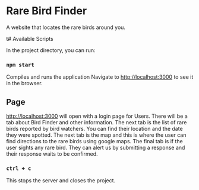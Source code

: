 # Rare Bird Finder

A website that locates the rare birds around you.

t# Available Scripts

In the project directory, you can run:

### `npm start`

Compiles and runs the application
Navigate to [http://localhost:3000](http://localhost:3000) to see it in the browser.

## Page

[http://localhost:3000](http://localhost:3000) will open with a login page for Users.
There will be a tab about Bird Finder and other information. The next tab is the list of rare birds reported by bird watchers. You can find their location and the date they were spotted. The next tab is the map and this is where the user can find directions to the rare birds using google maps. The final tab is if the user sights any rare bird. They can alert us by submitting a response and their response waits to be confirmed.


### `ctrl + c`

This stops the server and closes the project.
